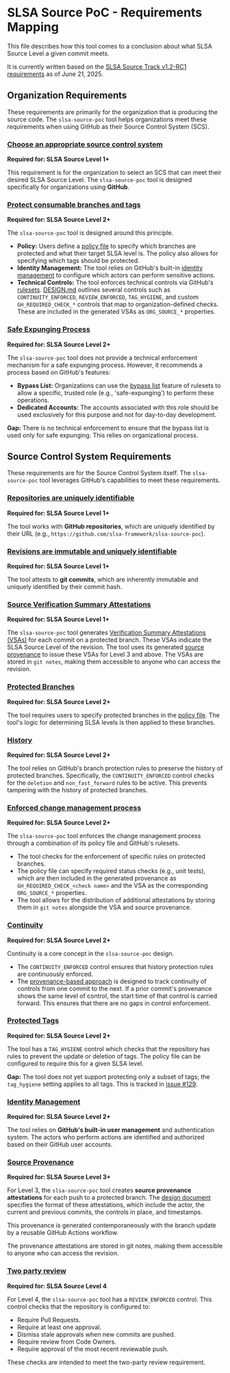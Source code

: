 # SLSA Source PoC - Requirements Mapping

This file describes how this tool comes to a conclusion about what SLSA Source
Level a given commit meets.

It is currently written based on the
[SLSA Source Track v1.2-RC1 requirements](https://slsa.dev/spec/v1.2-rc1/source-requirements)
as of June 21, 2025.

## Organization Requirements

These requirements are primarily for the organization that is producing the
source code. The `slsa-source-poc` tool helps organizations meet these
requirements when using GitHub as their Source Control System (SCS).

### [Choose an appropriate source control system](https://slsa.dev/spec/v1.2-rc1/source-requirements#choose-scs)

**Required for: SLSA Source Level 1+**

This requirement is for the organization to select an SCS that can meet their
desired SLSA Source Level. The `slsa-source-poc` tool is designed specifically
for organizations using **GitHub**.

### [Protect consumable branches and tags](https://slsa.dev/spec/v1.2-rc1/source-requirements#protect-consumable-branches-and-tags)

**Required for: SLSA Source Level 2+**

The `slsa-source-poc` tool is designed around this principle.

- **Policy:** Users define a
  [policy file](https://github.com/slsa-framework/slsa-source-poc/blob/main/DESIGN.md#policy)
  to specify which branches are protected and what their target SLSA level is.
  The policy also allows for specifying which tags should be protected.
- **Identity Management:** The tool relies on GitHub's built-in
  [identity management](https://docs.github.com/en/get-started/learning-about-github/types-of-github-accounts#user-accounts)
  to configure which actors can perform sensitive actions.
- **Technical Controls:** The tool enforces technical controls via GitHub's
  [rulesets](https://docs.github.com/en/repositories/configuring-branches-and-merges-in-your-repository/managing-rulesets/creating-rulesets-for-a-repository).
  [DESIGN.md](https://github.com/slsa-framework/slsa-source-poc/blob/main/DESIGN.md)
  outlines several controls such as `CONTINUITY_ENFORCED`, `REVIEW_ENFORCED`,
  `TAG_HYGIENE`, and custom `GH_REQUIRED_CHECK_*` controls that map to
  organization-defined checks. These are included in the generated VSAs as
  `ORG_SOURCE_*` properties.

### [Safe Expunging Process](https://slsa.dev/spec/v1.2-rc1/source-requirements#safe-expunging-process)

**Required for: SLSA Source Level 2+**

The `slsa-source-poc` tool does not provide a technical enforcement mechanism
for a safe expunging process. However, it recommends a process based on GitHub's
features:

- **Bypass List:** Organizations can use the
  [bypass list](https://docs.github.com/en/repositories/configuring-branches-and-merges-in-your-repository/managing-rulesets/creating-rulesets-for-a-repository#granting-bypass-permissions-for-your-branch-or-tag-ruleset)
  feature of rulesets to allow a specific, trusted role (e.g., 'safe-expunging')
  to perform these operations.
- **Dedicated Accounts:** The accounts associated with this role should be used
  exclusively for this purpose and not for day-to-day development.

**Gap:** There is no technical enforcement to ensure that the bypass list is
used only for safe expunging. This relies on organizational process.

## Source Control System Requirements

These requirements are for the Source Control System itself. The
`slsa-source-poc` tool leverages GitHub's capabilities to meet these
requirements.

### [Repositories are uniquely identifiable](https://slsa.dev/spec/v1.2-rc1/source-requirements#repository-ids)

**Required for: SLSA Source Level 1+**

The tool works with **GitHub repositories**, which are uniquely identified by
their URL (e.g., `https://github.com/slsa-framework/slsa-source-poc`).

### [Revisions are immutable and uniquely identifiable](https://slsa.dev/spec/v1.2-rc1/source-requirements#revision-ids)

**Required for: SLSA Source Level 1+**

The tool attests to **git commits**, which are inherently immutable and uniquely
identified by their commit hash.

### [Source Verification Summary Attestations](https://slsa.dev/spec/v1.2-rc1/source-requirements#source-summary)

**Required for: SLSA Source Level 1+**

The `slsa-source-poc` tool generates
[Verification Summary Attestations (VSAs)](https://github.com/slsa-framework/slsa-source-poc/blob/main/DESIGN.md#verification-summary-attestations-vsa)
for each commit on a protected branch. These VSAs indicate the SLSA Source Level
of the revision. The tool uses its generated
[source provenance](#source-provenance) to issue these VSAs for Level 3 and
above. The VSAs are stored in `git notes`, making them accessible to anyone who
can access the revision.

### [Protected Branches](https://slsa.dev/spec/v1.2-rc1/source-requirements#branches)

**Required for: SLSA Source Level 2+**

The tool requires users to specify protected branches in the
[policy file](https://github.com/slsa-framework/slsa-source-poc/blob/main/DESIGN.md#policy).
The tool's logic for determining SLSA levels is then applied to these branches.

### [History](https://slsa.dev/spec/v1.2-rc1/source-requirements#history)

**Required for: SLSA Source Level 2+**

The tool relies on GitHub's branch protection rules to preserve the history of
protected branches. Specifically, the `CONTINUITY_ENFORCED` control checks for
the `deletion` and `non_fast_forward` rules to be active. This prevents
tampering with the history of protected branches.

### [Enforced change management process](https://slsa.dev/spec/v1.2-rc1/source-requirements#enforced-change-management-process)

**Required for: SLSA Source Level 2+**

The `slsa-source-poc` tool enforces the change management process through a
combination of its policy file and GitHub's rulesets.

- The tool checks for the enforcement of specific rules on protected branches.
- The policy file can specify required status checks (e.g., unit tests), which
  are then included in the generated provenance as
  `GH_REQUIRED_CHECK_<check name>` and the VSA as the corresponding
  `ORG_SOURCE_*` properties.
- The tool allows for the distribution of additional attestations by storing
  them in `git notes` alongside the VSA and source provenance.

### [Continuity](https://slsa.dev/spec/v1.2-rc1/source-requirements#continuity)

**Required for: SLSA Source Level 2+**

Continuity is a core concept in the `slsa-source-poc` design.

- The `CONTINUITY_ENFORCED` control ensures that history protection rules are
  continuously enforced.
- The
  [provenance-based approach](https://github.com/slsa-framework/slsa-source-poc/blob/main/DESIGN.md#provenance-based)
  is designed to track continuity of controls from one commit to the next. If a
  prior commit's provenance shows the same level of control, the start time of
  that control is carried forward. This ensures that there are no gaps in
  control enforcement.

### [Protected Tags](https://slsa.dev/spec/v1.2-rc1/source-requirements#protected-tags)

**Required for: SLSA Source Level 2+**

The tool has a `TAG_HYGIENE` control which checks that the repository has rules
to prevent the update or deletion of tags. The policy file can be configured to
require this for a given SLSA level.

**Gap:** The tool does not yet support protecting only a subset of tags; the
`tag_hygiene` setting applies to all tags. This is tracked in
[issue #129](https://github.com/slsa-framework/slsa-source-poc/issues/129).

### [Identity Management](https://slsa.dev/spec/v1.2-rc1/source-requirements#identity-management)

**Required for: SLSA Source Level 2+**

The tool relies on **GitHub's built-in user management** and authentication
system. The actors who perform actions are identified and authorized based on
their GitHub user accounts.

### [Source Provenance](https://slsa.dev/spec/v1.2-rc1/source-requirements#source-provenance)

**Required for: SLSA Source Level 3+**

For Level 3, the `slsa-source-poc` tool creates **source provenance
attestations** for each push to a protected branch. The
[design document](https://github.com/slsa-framework/slsa-source-poc/blob/main/DESIGN.md#source-provenance)
specifies the format of these attestations, which include the actor, the current
and previous commits, the controls in place, and timestamps.

This provenance is generated contemporaneously with the branch update by a
reusable GitHub Actions workflow.

The provenance attestations are stored in git notes, making them accessible to
anyone who can access the revision.

### [Two party review](https://slsa.dev/spec/v1.2-rc1/source-requirements#two-party-review)

**Required for: SLSA Source Level 4**

For Level 4, the `slsa-source-poc` tool has a `REVIEW_ENFORCED` control. This
control checks that the repository is configured to:

- Require Pull Requests.
- Require at least one approval.
- Dismiss stale approvals when new commits are pushed.
- Require review from Code Owners.
- Require approval of the most recent reviewable push.

These checks are intended to meet the two-party review requirement.
